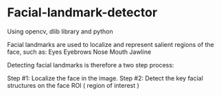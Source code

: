 # Facial-landmark-detector
Using opencv, dlib library and python

Facial landmarks are used to localize and represent salient regions of the face, such as:
Eyes
Eyebrows
Nose
Mouth
Jawline

Detecting facial landmarks is therefore a two step process:

Step #1: Localize the face in the image.
Step #2: Detect the key facial structures on the face ROI ( region of interest )

